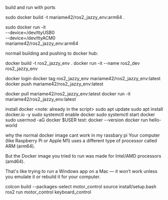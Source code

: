 build and run with ports

sudo docker build -t mariame42/ros2_jazzy_env:arm64 .

sudo docker run -it \
  --device=/dev/ttyUSB0 \
  --device=/dev/ttyACM0 \
  mariame42/ros2_jazzy_env:arm64

normail building and pushing to docker hub:

docker build -t ros2_jazzy_env .
docker run -it --name ros2_dev ros2_jazzy_env

docker login
docker tag ros2_jazzy_env mariame42/ros2_jazzy_env:latest
docker push mariame42/ros2_jazzy_env:latest

docker pull mariame42/ros2_jazzy_env:latest
docker run -it mariame42/ros2_jazzy_env:latest



install docker <note: already in the script>
sudo apt update
sudo apt install docker.io -y
sudo systemctl enable docker
sudo systemctl start docker
sudo usermod -aG docker $USER
test:
    docker --version
    docker run hello-world

why the normal docker image cant work in my rassbary pi 
Your computer (like Raspberry Pi or Apple M1) uses a different type of processor called ARM (arm64).

But the Docker image you tried to run was made for Intel/AMD processors (amd64).

That's like trying to run a Windows app on a Mac — it won’t work unless you emulate it or rebuild it for your computer.


colcon build --packages-select motor_control
source install/setup.bash
ros2 run motor_control keyboard_control